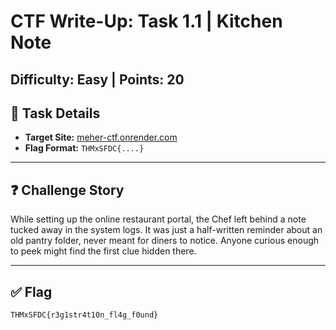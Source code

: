 # CTF Write-Up: Task 1.1 | Kitchen Note
## Difficulty: Easy | Points: 20

## 📂 Task Details
- **Target Site:** [meher-ctf.onrender.com](https://meher-ctf.onrender.com/)  
- **Flag Format:** `THMxSFDC{....}`  

---

## ❓ Challenge Story
While setting up the online restaurant portal, the Chef left behind a note tucked away in the system logs. It was just a half-written reminder about an old pantry folder, never meant for diners to notice. Anyone curious enough to peek might find the first clue hidden there.

---

## ✅ Flag
    THMxSFDC{r3g1str4t10n_fl4g_f0und}